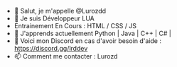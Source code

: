 - 👋 Salut, je m'appelle @Lurozdd
- 👀 Je suis Développeur LUA
- Entrainement En Cours : HTML / CSS / JS
- 🌱 J'apprends actuellement Python | Java | C++ | C# |
- 💞️ Voici mon Discord en cas d'avoir besoin d'aide : https://discord.gg/lrddev
- 📫 Comment me contacter : Lurozd
